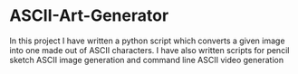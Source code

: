 # ASCII-Art-Generator
In this project I have written a python script which converts a given image into one made out of ASCII characters. I have also written scripts for pencil sketch ASCII image generation and command line ASCII video generation
